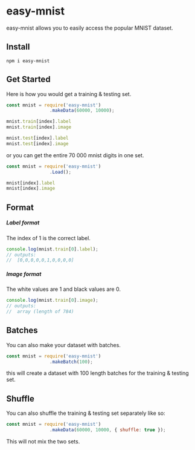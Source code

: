 # easy-mnist
easy-mnist allows you to easily access the popular MNIST dataset.

## Install
```
npm i easy-mnist
```

## Get Started
Here is how you would get a training & testing set.
```js
const mnist = require('easy-mnist')
                .makeData(60000, 10000);

mnist.train[index].label
mnist.train[index].image

mnist.test[index].label
mnist.test[index].image
```
or you can get the entire 70 000 mnist digits in one set.

```js
const mnist = require('easy-mnist')
                .Load();

mnist[index].label
mnist[index].image
```

## Format

##### Label format
The index of 1 is the correct label.
```js
console.log(mnist.train[0].label);
// outputs:
//  [0,0,0,0,0,1,0,0,0,0]
```
##### Image format
The white values are 1 and black values are 0.
```js
console.log(mnist.train[0].image);
// outputs:
//  array (length of 784)
```

## Batches
You can also make your dataset with batches.
```js
const mnist = require('easy-mnist')
                .makeBatch(100);
```
this will create a dataset with 100 length batches for the training & testing set.

## Shuffle
You can also shuffle the training & testing set separately like so:

```js
const mnist = require('easy-mnist')
                .makeData(60000, 10000, { shuffle: true });
```
This will not mix the two sets.
